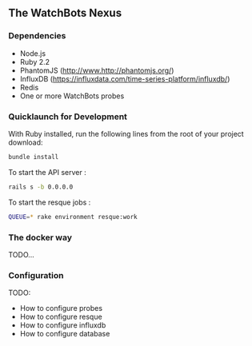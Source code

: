 ## The WatchBots Nexus

### Dependencies

* Node.js
* Ruby 2.2
* PhantomJS (http://www.http://phantomjs.org/)
* InfluxDB (https://influxdata.com/time-series-platform/influxdb/)
* Redis
* One or more WatchBots probes

### Quicklaunch for Development

With Ruby installed, run the following lines from the root of your project download:

```sh
bundle install
```

To start the API server :
```sh
rails s -b 0.0.0.0
```

To start the resque jobs :
```sh
QUEUE=* rake environment resque:work
```

### The docker way

TODO...

### Configuration

TODO:
* How to configure probes
* How to configure resque
* How to configure influxdb
* How to configure database
